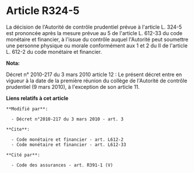 # Article R324-5

La décision de l'Autorité de contrôle prudentiel prévue à l'article L. 324-5 est prononcée après la mesure prévue au 5 de
l'article L. 612-33 du code monétaire et financier, à l'issue du contrôle auquel l'Autorité peut soumettre une personne
physique ou morale conformément aux 1 et 2 du II de l'article L. 612-2 du code monétaire et financier.

**Nota:**

Décret n° 2010-217 du 3 mars 2010 article 12 : Le présent décret entre en vigueur à la date de la première réunion du collège
de l'Autorité de contrôle prudentiel (9 mars 2010), à l'exception de son article 11.

**Liens relatifs à cet article**

	**Modifié par**:

	  - Décret n°2010-217 du 3 mars 2010 - art. 3

	**Cite**:

	  - Code monétaire et financier - art. L612-2
	  - Code monétaire et financier - art. L612-33

	**Cité par**:

	  - Code des assurances - art. R391-1 (V)
